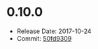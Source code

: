 # 0.10.0
  - Release Date: 2017-10-24
  - Commit: [50fd9309](https://github.com/OpenSpace/OpenSpace/commit/50fd9309ba9dc9e5d73bf4bde3b0d6014bb75287)
